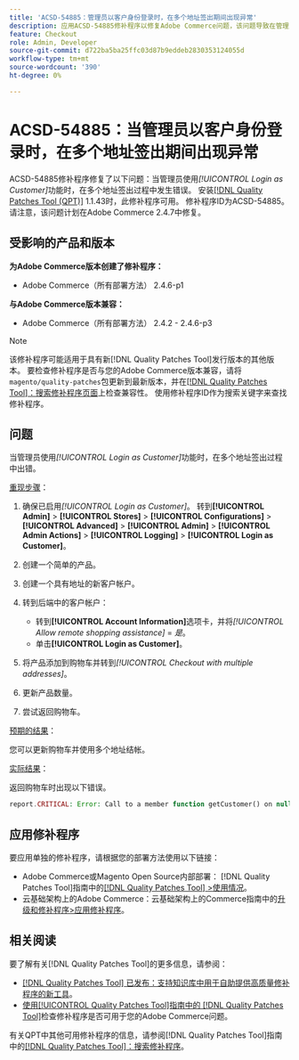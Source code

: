 ```yaml
---
title: 'ACSD-54885：管理员以客户身份登录时，在多个地址签出期间出现异常'
description: 应用ACSD-54885修补程序以修复Adobe Commerce问题，该问题导致在管理员使用*[!UICONTROL Login as Customer]*功能执行多个地址签出期间发生错误。
feature: Checkout
role: Admin, Developer
source-git-commit: d722ba5ba25ffc03d87b9eddeb2830353124055d
workflow-type: tm+mt
source-wordcount: '390'
ht-degree: 0%

---
```


# ACSD-54885：当管理员以客户身份登录时，在多个地址签出期间出现异常

ACSD-54885修补程序修复了以下问题：当管理员使用&#x200B;*[!UICONTROL Login as Customer]*&#x200B;功能时，在多个地址签出过程中发生错误。 安装[[!DNL Quality Patches Tool (QPT)]](https://experienceleague.adobe.com/en/docs/commerce-knowledge-base/kb/announcements/commerce-announcements/magento-quality-patches-released-new-tool-to-self-serve-quality-patches) 1.1.43时，此修补程序可用。 修补程序ID为ACSD-54885。 请注意，该问题计划在Adobe Commerce 2.4.7中修复。

## 受影响的产品和版本

**为Adobe Commerce版本创建了修补程序：**

* Adobe Commerce（所有部署方法） 2.4.6-p1

**与Adobe Commerce版本兼容：**

* Adobe Commerce（所有部署方法） 2.4.2 - 2.4.6-p3

>[!NOTE]
>
>该修补程序可能适用于具有新[!DNL Quality Patches Tool]发行版本的其他版本。 要检查修补程序是否与您的Adobe Commerce版本兼容，请将`magento/quality-patches`包更新到最新版本，并在[[!DNL Quality Patches Tool]：搜索修补程序页面](https://experienceleague.adobe.com/tools/commerce-quality-patches/index.html)上检查兼容性。 使用修补程序ID作为搜索关键字来查找修补程序。

## 问题

当管理员使用&#x200B;*[!UICONTROL Login as Customer]*&#x200B;功能时，在多个地址签出过程中出错。

<u>重现步骤</u>：

1. 确保已启用&#x200B;*[!UICONTROL Login as Customer]*。 转到&#x200B;**[!UICONTROL Admin]** > **[!UICONTROL Stores]** > **[!UICONTROL Configurations]** > **[!UICONTROL Advanced]** > **[!UICONTROL Admin]** > **[!UICONTROL Admin Actions]** > **[!UICONTROL Logging]** > **[!UICONTROL Login as Customer]**。
1. 创建一个简单的产品。
1. 创建一个具有地址的新客户帐户。
1. 转到后端中的客户帐户：

   * 转到&#x200B;**[!UICONTROL Account Information]**&#x200B;选项卡，并将&#x200B;*[!UICONTROL Allow remote shopping assistance]* = *是*。
   * 单击&#x200B;**[!UICONTROL Login as Customer]**。

1. 将产品添加到购物车并转到&#x200B;*[!UICONTROL Checkout with multiple addresses]*。
1. 更新产品数量。
1. 尝试返回购物车。

<u>预期的结果</u>：

您可以更新购物车并使用多个地址结帐。

<u>实际结果</u>：

返回购物车时出现以下错误。

```PHP
report.CRITICAL: Error: Call to a member function getCustomer() on null in magento2ee/app/code/Magento/LoginAsCustomerLogging/Observer/LogUpdateQtyObserver.php:88
```

## 应用修补程序

要应用单独的修补程序，请根据您的部署方法使用以下链接：

* Adobe Commerce或Magento Open Source内部部署： [!DNL Quality Patches Tool]指南中的[[!DNL Quality Patches Tool] >使用情况](https://experienceleague.adobe.com/docs/commerce-operations/tools/quality-patches-tool/usage.html)。
* 云基础架构上的Adobe Commerce：云基础架构上的Commerce指南中的[升级和修补程序>应用修补程序](https://experienceleague.adobe.com/docs/commerce-cloud-service/user-guide/develop/upgrade/apply-patches.html)。

## 相关阅读

要了解有关[!DNL Quality Patches Tool]的更多信息，请参阅：

* [[!DNL Quality Patches Tool] 已发布：支持知识库中用于自助提供高质量修补程序的新工具](https://experienceleague.adobe.com/en/docs/commerce-knowledge-base/kb/announcements/commerce-announcements/magento-quality-patches-released-new-tool-to-self-serve-quality-patches)。
* [使用[!UICONTROL Quality Patches Tool]指南中的 [!DNL Quality Patches Tool]](/help/tools/quality-patches-tool/patches-available-in-qpt/check-patch-for-magento-issue-with-magento-quality-patches.md)检查修补程序是否可用于您的Adobe Commerce问题。


有关QPT中其他可用修补程序的信息，请参阅[!DNL Quality Patches Tool]指南中的[[!DNL Quality Patches Tool]：搜索修补程序](https://experienceleague.adobe.com/tools/commerce-quality-patches/index.html)。
